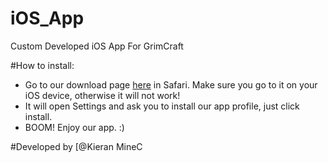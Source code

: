 # iOS_App
Custom Developed iOS App For GrimCraft

#How to install:
- Go to our download page [here](http://www.prios.6te.net/app.mobileconfig) in Safari. Make sure you go to it on your iOS device, otherwise it will not work!
- It will open Settings and ask you to install our app profile, just click install.
- BOOM! Enjoy our app. :)

#Developed by [@Kieran MineC
